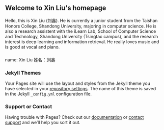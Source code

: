 ## Welcome to Xin Liu's homepage

Hello, this is Xin Liu (刘鑫). He is currently a junior student from the Taishan Honors College, Shandong University, majoring in computer science. He is also a research assistent with the iLearn Lab, School of Computer Science and Technology, Shandong University (Tsingtao campus), and the research interest is deep learning and information retrieval. He really loves music and is good at vocal and piano.

### 

name: Xin Liu 
  姓名：刘鑫
  



### Jekyll Themes

Your Pages site will use the layout and styles from the Jekyll theme you have selected in your [repository settings](https://github.com/liuxin0824/liuxin0824.github.io/settings). The name of this theme is saved in the Jekyll `_config.yml` configuration file.

### Support or Contact

Having trouble with Pages? Check out our [documentation](https://help.github.com/categories/github-pages-basics/) or [contact support](https://github.com/contact) and we’ll help you sort it out.
